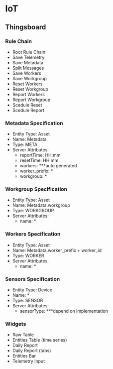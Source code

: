 # IoT

## Thingsboard

### Rule Chain
- Root Rule Chain
- Save Telemetry
- Save Metadata
- Split Messages
- Save Workers
- Save Workgroup
- Reset Workers
- Reset Workgroup
- Report Workers
- Report Workgroup
- Scedule Reset 
- Scedule Report 

### Metadata Specification
- Entity Type: Asset
- Name: Metadata
- Type: META
- Server Attributes: 
  - reportTime: HH:mm
  - resetTime: HH:mm
  - workers: ***auto generated
  - worker_prefix: *
  - workgroup: *

### Workgroup Specification
- Entity Type: Asset
- Name: Metadata.workgroup
- Type: WORKGROUP
- Server Attributes: 
  - name: *

### Workers Specification
- Entity Type: Asset
- Name: Metadata.worker_prefix + worker_id
- Type: WORKER
- Server Attributes: 
  - name: *

### Sensors Specification
- Entity Type: Device
- Name: *
- Type: SENSOR
- Server Attributes: 
  - sensorType: ***depend on implementation
  
### Widgets
- Raw Table
- Entities Table (time series)
- Daily Report
- Daily Report (tabs)
- Entities Bar
- Telemetry Input